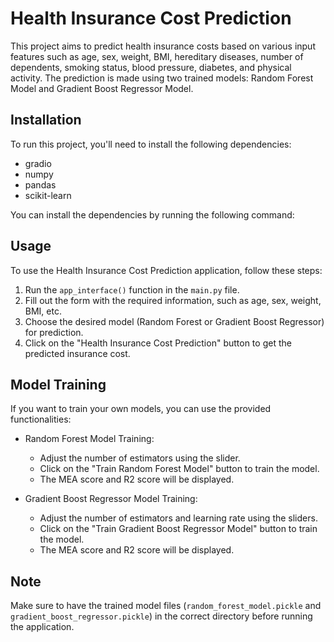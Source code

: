 # Health Insurance Cost Prediction

This project aims to predict health insurance costs based on various input features such as age, sex, weight, BMI, hereditary diseases, number of dependents, smoking status, blood pressure, diabetes, and physical activity. The prediction is made using two trained models: Random Forest Model and Gradient Boost Regressor Model.

## Installation

To run this project, you'll need to install the following dependencies:

- gradio
- numpy
- pandas
- scikit-learn

You can install the dependencies by running the following command:

## Usage

To use the Health Insurance Cost Prediction application, follow these steps:

1. Run the `app_interface()` function in the `main.py` file.
2. Fill out the form with the required information, such as age, sex, weight, BMI, etc.
3. Choose the desired model (Random Forest or Gradient Boost Regressor) for prediction.
4. Click on the "Health Insurance Cost Prediction" button to get the predicted insurance cost.

## Model Training

If you want to train your own models, you can use the provided functionalities:

- Random Forest Model Training:
    - Adjust the number of estimators using the slider.
    - Click on the "Train Random Forest Model" button to train the model.
    - The MEA score and R2 score will be displayed.

- Gradient Boost Regressor Model Training:
    - Adjust the number of estimators and learning rate using the sliders.
    - Click on the "Train Gradient Boost Regressor Model" button to train the model.
    - The MEA score and R2 score will be displayed.

## Note

Make sure to have the trained model files (`random_forest_model.pickle` and `gradient_boost_regressor.pickle`) in the correct directory before running the application.

